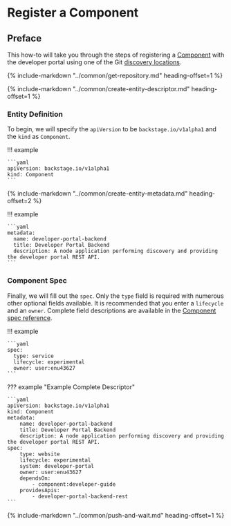# Register a Component

## Preface

This how-to will take you through the steps of registering a [Component](../explanations/component.md) with the developer portal using one of the Git [discovery locations](../references/discovery-locations.md).

{%
  include-markdown "../common/get-repository.md"
  heading-offset=1
%}

{%
  include-markdown "../common/create-entity-descriptor.md"
  heading-offset=1
%}

### Entity Definition

To begin, we will specify the `apiVersion` to be `backstage.io/v1alpha1` and the `kind` as `Component`.

!!! example

    ```yaml
    apiVersion: backstage.io/v1alpha1
    kind: Component
    ```

{%
  include-markdown "../common/create-entity-metadata.md"
  heading-offset=2
%}

!!! example

    ```yaml
    metadata:
      name: developer-portal-backend
      title: Developer Portal Backend
      description: A node application performing discovery and providing the developer portal REST API.
    ```

### Component Spec

Finally, we will fill out the `spec`. Only the `type` field is required with numerous other optional fields available. It is recommended that you enter a `lifecycle` and an `owner`. Complete field descriptions are available in the [Component spec reference](../references/component-spec.md).

!!! example

    ```yaml
    spec:
      type: service
      lifecycle: experimental
      owner: user:enu43627
    ```

??? example "Example Complete Descriptor"

    ```yaml
    apiVersion: backstage.io/v1alpha1
    kind: Component
    metadata:
        name: developer-portal-backend
        title: Developer Portal Backend
        description: A node application performing discovery and providing the developer portal REST API.
    spec:
        type: website
        lifecycle: experimental
        system: developer-portal
        owner: user:enu43627
        dependsOn:
            - component:developer-guide
        providesApis:
            - developer-portal-backend-rest
    ```

{%
  include-markdown "../common/push-and-wait.md"
  heading-offset=1
%}
